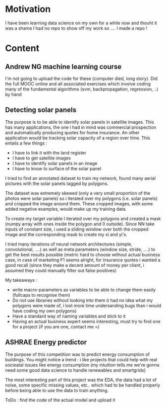 # Motivation 
I have been learning data science on my own for a while now and thouht it was a shame I had no repo to show off my work so .... I made a repo !

# Content

## Andrew NG machine learning course

I'm not going to upload the code for these (computer died, long story).
Did the full MOOC online and all associated exercises which involve coding many of the fundamental algorithms (svm, backpropagation, regression, ..) by hand

## Detecting solar panels
The purpose is to be able to identify solar panels in satellite images. This has many applications, the one i had in mind was commercial prospection and automatically producing quotes for home insurance. An other application would be tracking solar capacity of a region over time.
This entails a few things :
- I have to link it with the land register
- I have to get satellite images
- I have to identify solar panels in an image
- I have to know to surface of the solar panel

I tried to find an annotated dataset to train my network, found many aerial pictures with the solar panels tagged by polygons.

The dataset was extremely skewed (only a very small proportion of the photos were solar panels) so i iterated over my polygons (i.e. solar panels) and cropped the image around them. These cropped images, with some added negative examples, would make up my training data.

To create my target variable I iterated over my polygons and created a mask (numpy array with ones inside the polygon and 0 outside).
Since NN take inputs of constant size, i used a sliding window over both the cropped image and the corresponding mask to create my xi and yi's.

I tried many iterations of neural network architectures (simple, convolutional, ....) as well as meta parameters (window size, stride, ....) to get the best results possible (metric hard to choose without actual business case, in case of marketing F1 seems alright, for insurance quotes i wanted a good recall (since they make a decent amount of money per client, i assumed they could manually filter out false positives)

My takeaways :
- write macro-parameters as variables to be able to change them easily (fullcaps to recognise them)
- Do not use libraries without looking into them (i had no idea what my polygons were made of, i lost more time undersanding bugs than i would have coding my own polygons)
- Have a standard way of naming variables and stick to it
- Having an actual business expert seems interesting, must try to find one for a project (if you are one, contact me =)

## ASHRAE Energy predictor
The purpose of this competition was to predict energy consumption of buildings. You might notice a trend : i like projects that could help with real socieatal issues like energy consumption (my intuition tells me we're gonna need some good data science to handle renewables and smartgrids)

The most interesting part of this project was the EDA, the data had a lot of noise, some specific missing values, etc.. which had to be handled properly before being able to use the data to train anything.

ToDo : find the code of the actual model and upload it
